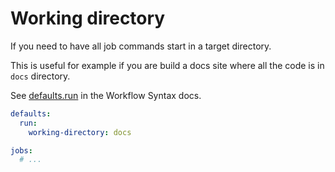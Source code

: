# Working directory

If you need to have all job commands start in a target directory.

This is useful for example if you are build a docs site where all the code is in `docs` directory.

See [defaults.run](https://docs.github.com/en/actions/reference/workflow-syntax-for-github-actions#defaultsrun) in the Workflow Syntax docs.

```yaml
defaults:
  run:
    working-directory: docs

jobs:
  # ...
```

